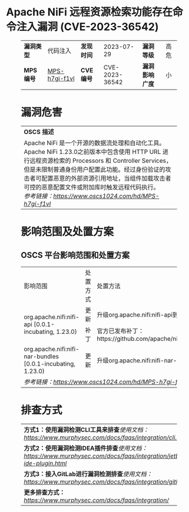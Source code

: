 # Apache NiFi 远程资源检索功能存在命令注入漏洞 (CVE-2023-36542)
<figure class="wp-block-table">
    <table>
        <tbody>
        <tr>
            <td><strong>漏洞类型</strong></td>
            <td>代码注入</td>
            <td><strong>发现时间</strong></td>
            <td>2023-07-29</td>
            <td><strong>漏洞等级</strong></td>
            <td>高危</td>
        </tr>
        <tr>
            <td><strong>MPS编号</strong></td>
            <td><a href="https://www.oscs1024.com/hd/MPS-h7gi-f1vl">MPS-h7gi-f1vl</a></td>
            <td><strong>CVE编号</strong></td>
            <td>CVE-2023-36542</td>
            <td><strong>漏洞影响广度</strong></td>
            <td>小</td>
        </tr>
        </tbody>
    </table>
</figure>


<figure class="wp-block-table">
    <h1 class="wp-block-heading">漏洞危害</h1>
    <table>
        <tbody>
        <tr>
            <td><strong>OSCS 描述</strong></td>
        </tr>
        <tr>
            <td>Apache NiFi 是一个开源的数据流处理和自动化工具。
Apache NiFi 1.23.0之前版本中包含使用 HTTP URL 进行远程资源检索的 Processors 和 Controller Services，但是未限制普通身份用户配置此功能。经过身份验证的攻击者可配置恶意的外部资源引用地址，当组件加载攻击者可控的恶意配置文件或附加库时触发远程代码执行。<br><em>参考链接：<a
                    href="https://www.oscs1024.com/hd/MPS-h7gi-f1vl">https://www.oscs1024.com/hd/MPS-h7gi-f1vl</a></em>
            </td>
        </tr>
        </tbody>
    </table>
</figure>


<figure class="wp-block-table alignleft">
    <h1 class="wp-block-heading">影响范围及处置方案</h1>
    <h2 class="wp-block-heading"><strong>OSCS</strong> <strong>平台影响范围和处置方案</strong></h2>
    <table>
        <tbody>
        <tr>
            <td>影响范围</td>
            <td>处置方式</td>
            <td>处置方法</td>
        </tr>
        <tr><td rowspan="2">org.apache.nifi:nifi-api [0.0.1-incubating, 1.23.0)</td><td>更新</td><td>升级org.apache.nifi:nifi-api到 1.23.0 或更高版本</td></tr><tr><td>补丁</td><td>官方已发布补丁：https://github.com/apache/nifi/commit/cbee9f0558aa45f86d68677f762e9ddacc91fdd8</td></tr><tr><td rowspan="1">org.apache.nifi:nifi-nar-bundles [0.0.1-incubating, 1.23.0)</td><td>更新</td><td>升级org.apache.nifi:nifi-nar-bundles到 1.23.0 或更高版本</td></tr>
        <tr>
            <td colspan="3"><em>参考链接：</em><em><a
                    href="https://www.oscs1024.com/hd/MPS-h7gi-f1vl">https://www.oscs1024.com/hd/MPS-h7gi-f1vl</a></em></td>
        </tr>
        </tbody>
    </table>
</figure>


<figure class="wp-block-table">
    <h1 class="wp-block-heading">排查方式</h1>
    <table>
        <tbody>
        <tr>
            <td><strong>方式1：使用漏洞检测CLI工具来排查</strong><em>使用文档：<a
                    href="https://www.murphysec.com/docs/faqs/integration/cli.html">https://www.murphysec.com/docs/faqs/integration/cli.html</a></em>
            </td>
        </tr>
        <tr>
            <td><strong>方式2：使用漏洞检测IDEA插件排查</strong><em>使用文档：<a
                    href="https://www.murphysec.com/docs/faqs/integration/jetbrains-ide-plugin.html">https://www.murphysec.com/docs/faqs/integration/jetbrains-ide-plugin.html</a></em>
            </td>
        </tr>
        <tr>
            <td><strong>方式3：接入GitLab进行漏洞检测排查</strong><em>使用文档：<a
                    href="https://www.murphysec.com/docs/faqs/integration/gitlab.html">https://www.murphysec.com/docs/faqs/integration/gitlab.html</a></em>
            </td>
        </tr>
        <tr>
            <td><strong>更多排查方式：</strong><em><a
                    href="https://www.murphysec.com/docs/faqs/integration/">https://www.murphysec.com/docs/faqs/integration/</a></em>
            </td>
        </tr>
        </tbody>
    </table>
</figure>